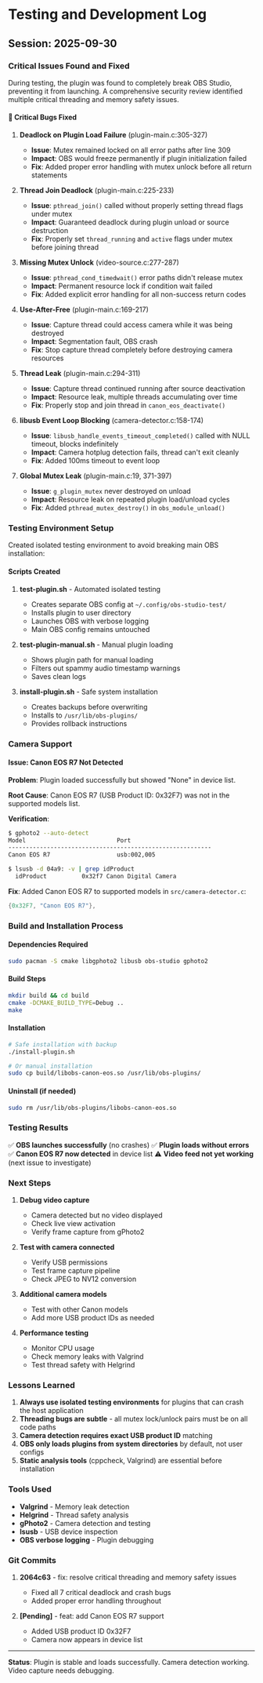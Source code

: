 # Testing and Development Log

## Session: 2025-09-30

### Critical Issues Found and Fixed

During testing, the plugin was found to completely break OBS Studio, preventing it from launching. A comprehensive security review identified multiple critical threading and memory safety issues.

#### 🔴 Critical Bugs Fixed

1. **Deadlock on Plugin Load Failure** (plugin-main.c:305-327)
   - **Issue**: Mutex remained locked on all error paths after line 309
   - **Impact**: OBS would freeze permanently if plugin initialization failed
   - **Fix**: Added proper error handling with mutex unlock before all return statements

2. **Thread Join Deadlock** (plugin-main.c:225-233)
   - **Issue**: `pthread_join()` called without properly setting thread flags under mutex
   - **Impact**: Guaranteed deadlock during plugin unload or source destruction
   - **Fix**: Properly set `thread_running` and `active` flags under mutex before joining thread

3. **Missing Mutex Unlock** (video-source.c:277-287)
   - **Issue**: `pthread_cond_timedwait()` error paths didn't release mutex
   - **Impact**: Permanent resource lock if condition wait failed
   - **Fix**: Added explicit error handling for all non-success return codes

4. **Use-After-Free** (plugin-main.c:169-217)
   - **Issue**: Capture thread could access camera while it was being destroyed
   - **Impact**: Segmentation fault, OBS crash
   - **Fix**: Stop capture thread completely before destroying camera resources

5. **Thread Leak** (plugin-main.c:294-311)
   - **Issue**: Capture thread continued running after source deactivation
   - **Impact**: Resource leak, multiple threads accumulating over time
   - **Fix**: Properly stop and join thread in `canon_eos_deactivate()`

6. **libusb Event Loop Blocking** (camera-detector.c:158-174)
   - **Issue**: `libusb_handle_events_timeout_completed()` called with NULL timeout, blocks indefinitely
   - **Impact**: Camera hotplug detection fails, thread can't exit cleanly
   - **Fix**: Added 100ms timeout to event loop

7. **Global Mutex Leak** (plugin-main.c:19, 371-397)
   - **Issue**: `g_plugin_mutex` never destroyed on unload
   - **Impact**: Resource leak on repeated plugin load/unload cycles
   - **Fix**: Added `pthread_mutex_destroy()` in `obs_module_unload()`

### Testing Environment Setup

Created isolated testing environment to avoid breaking main OBS installation:

#### Scripts Created

1. **test-plugin.sh** - Automated isolated testing
   - Creates separate OBS config at `~/.config/obs-studio-test/`
   - Installs plugin to user directory
   - Launches OBS with verbose logging
   - Main OBS config remains untouched

2. **test-plugin-manual.sh** - Manual plugin loading
   - Shows plugin path for manual loading
   - Filters out spammy audio timestamp warnings
   - Saves clean logs

3. **install-plugin.sh** - Safe system installation
   - Creates backups before overwriting
   - Installs to `/usr/lib/obs-plugins/`
   - Provides rollback instructions

### Camera Support

#### Issue: Canon EOS R7 Not Detected

**Problem**: Plugin loaded successfully but showed "None" in device list.

**Root Cause**: Canon EOS R7 (USB Product ID: 0x32F7) was not in the supported models list.

**Verification**:
```bash
$ gphoto2 --auto-detect
Model                          Port
----------------------------------------------------------
Canon EOS R7                   usb:002,005

$ lsusb -d 04a9: -v | grep idProduct
  idProduct          0x32f7 Canon Digital Camera
```

**Fix**: Added Canon EOS R7 to supported models in `src/camera-detector.c`:
```c
{0x32F7, "Canon EOS R7"},
```

### Build and Installation Process

#### Dependencies Required
```bash
sudo pacman -S cmake libgphoto2 libusb obs-studio gphoto2
```

#### Build Steps
```bash
mkdir build && cd build
cmake -DCMAKE_BUILD_TYPE=Debug ..
make
```

#### Installation
```bash
# Safe installation with backup
./install-plugin.sh

# Or manual installation
sudo cp build/libobs-canon-eos.so /usr/lib/obs-plugins/
```

#### Uninstall (if needed)
```bash
sudo rm /usr/lib/obs-plugins/libobs-canon-eos.so
```

### Testing Results

✅ **OBS launches successfully** (no crashes)
✅ **Plugin loads without errors**
✅ **Canon EOS R7 now detected** in device list
⚠️ **Video feed not yet working** (next issue to investigate)

### Next Steps

1. **Debug video capture**
   - Camera detected but no video displayed
   - Check live view activation
   - Verify frame capture from gPhoto2

2. **Test with camera connected**
   - Verify USB permissions
   - Test frame capture pipeline
   - Check JPEG to NV12 conversion

3. **Additional camera models**
   - Test with other Canon models
   - Add more USB product IDs as needed

4. **Performance testing**
   - Monitor CPU usage
   - Check memory leaks with Valgrind
   - Test thread safety with Helgrind

### Lessons Learned

1. **Always use isolated testing environments** for plugins that can crash the host application
2. **Threading bugs are subtle** - all mutex lock/unlock pairs must be on all code paths
3. **Camera detection requires exact USB product ID** matching
4. **OBS only loads plugins from system directories** by default, not user configs
5. **Static analysis tools** (cppcheck, Valgrind) are essential before installation

### Tools Used

- **Valgrind** - Memory leak detection
- **Helgrind** - Thread safety analysis
- **gPhoto2** - Camera detection and testing
- **lsusb** - USB device inspection
- **OBS verbose logging** - Plugin debugging

### Git Commits

1. **2064c63** - fix: resolve critical threading and memory safety issues
   - Fixed all 7 critical deadlock and crash bugs
   - Added proper error handling throughout

2. **[Pending]** - feat: add Canon EOS R7 support
   - Added USB product ID 0x32F7
   - Camera now appears in device list

---

**Status**: Plugin is stable and loads successfully. Camera detection working. Video capture needs debugging.